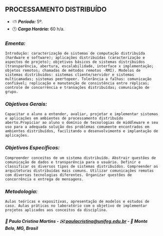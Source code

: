 ## PROCESSAMENTO DISTRIBUÍDO

* :partly_sunny: ***Período:*** 5º.
* :clock3: ***Carga Horária:*** 60 h/a.
 
### *Ementa:*
    Introdução: caracterização de sistemas de computação distribuída (hardware e software); aplicações distribuídas (caracterização e aspectos de projeto); objetivos básicos de sistemas distribuídos (transparência, abertura, escalabilidade, interface x implementação; objetos remotos; chamadas de métodos remotos -RMI). Modelos de sistemas distribuídos: sistemas cliente/servidor e sistemas multicamadas; sistemas peertopeer. Tolerância a falhas: comunicação confiável; replicação e manutenção de consistência entre réplicas; controle de concorrência e transações distribuídas; comunicação de grupo.
 
### *Objetivos Gerais:*
    Capacitar o aluno a entender, avaliar, projetar e implementar sistemas e aplicações em ambientes de processamento distribuído aberto.Propiciar ao aluno o domínio de tecnologias de middleware e seu uso para a adequada solução dos problemas comumente encontrados em ambientes distribuídos, facilitando o desenvolvimento e implantação de aplicações.
 
### *Objetivos Específicos:*
    Compreender conceitos de um sistema distribuído. Abstrair questões de comunicação de dados e transparência para o usuário. Definir e classificar os diversos tipos de sistemas distribuídos. Compreender as arquiteturas distribuídas mais comuns. Utilizar comunicações remotas com diversas tecnologias diferentes. Organizar questões de concorrência e entrega de mensagens.
 
### *Metodologia:*
    Aulas teóricas e expositivas, apresentação de modelos e estudos de caso. Aulas práticas no laboratório com o objetivo de implementar projetos aplicados aos conceitos da disciplina.
 

##### :busts_in_silhouette: Paula Cristina Martins - :envelope: paulacristina@unifeg.edu.br - :house_with_garden: Monte Belo, MG, Brasil
